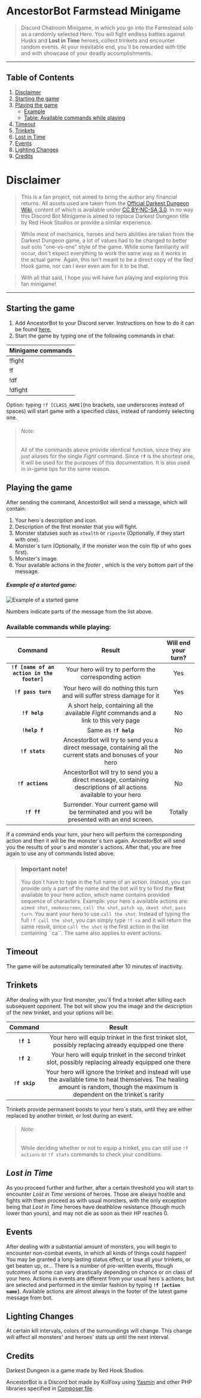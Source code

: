 # AncestorBot Farmstead Minigame
> Discord Chatroom Minigame, in which you go into the Farmstead solo as a randomly selected Hero. You will fight endless battles against Husks and **Lost in Time** heroes, collect trinkets and encounter random events. At your inevitable end, you`ll be rewarded with title and with showcase of your deadly accomplishments.

------------

Table of Contents
-----------------

1. [Disclaimer](#Disclaimer)
2. [Starting the game](#Starting-the-game)
3. [Playing the game](#Playing-the-game)
    * [Example](#example-of-a-started-game)
    * [Table: Available commands while playing](#available-commands-while-playing)
4. [Timeout](#Timeout)
5. [Trinkets](#Trinkets)
6. [Lost in Time](#lost-in-time)
7. [Events](#Events)
8. [Lighting Changes](#Lighting-Changes)
9. [Credits](#Credits)


# Disclaimer
> This is a fan project, not aimed to bring the author any financial returns. All assets used are taken from the [Official Darkest Dungeon Wiki](https://darkestdungeon.gamepedia.com/Darkest_Dungeon_Wiki "Official Darkest Dungeon Wiki"), content of which is available under [CC BY-NC-SA 3.0](https://creativecommons.org/licenses/by-nc-sa/3.0/ "CC BY-NC-SA 3.0"). In no way this Discord Bot Minigame is aimed to replace Darkest Dungeon title by Red Hook Studios or provide a similar experience.

> While most of mechanics, heroes and hero abilities are taken from the Darkest Dungeon game, a lot of values had to be changed to better suit solo "one-vs-one" style of the game. While some familiarity will occur, don't expect everything to work the same way as it works in the actual game. Again, this isn't meant to be a direct copy of the Red Hook game, nor can I ever even aim for it to be that.

> With all that said, I hope you will have fun playing and exploring this fan minigame!
------------
## Starting the game
 1. Add AncestorBot to your Discord server. Instructions on how to do it can be found [here.](README.md#invite-url "here.")
 2. Start the game by typing one of the following commands in chat:
 
| Minigame commands  |
| :------------ |
|  !fight |
|  !f |
|  !df |
|  !dfight |

Option: typing ``!f [CLASS_NAME]``(no brackets, use underscores instead of spaces) will start game with a specified class, instead of randomly selecting one.

>###### Note:
>All of the commands above provide identical function, since they are just aliases for the single *Fight* command.
>Since  **``!f``** is the shortest one, it will be used for the purposes of this documentation. It is also used in in-game tips for the same reason.


## Playing the game

After sending the command, AncestorBot will send a message, which will contain:
1. Your hero\`s description and icon.
2. Description of the first monster that you will fight.
3. Monster statuses such as ``stealth`` or ``riposte`` (Optionally, if they start with one).
4. Monster\`s turn (Optionally, if the monster won the coin flip of who goes first).
5. Monster\'s image.
6. Your available actions in the *footer* , which is the very bottom part of the message.

##### Example of a started game:
![Example of a started game](data/images/help/farmstead_start.png "Example of a started game")

Numbers indicate parts of the message from the list above.


### Available commands while playing:

| Command  | Result  | Will end your turn?  |
| :------------: | :------------: | :------------: |
|  **``!f [name of an action in the footer]``**  | Your hero will try to perform the corresponding action  |  Yes |
|   **``!f pass turn``** | Your hero will do nothing this turn and will suffer stress damage for it  | Yes  |
|  **``!f help``**  | A short help, containing all the available *Fight* commands and a link to this very page|  No |
|  **``!help f``**  |  Same as  **``!f help``** | No |
|  **``!f stats``**  |  AncestorBot will try to send you a direct message, containing all the current stats and bonuses of your hero| No |
|  **``!f actions``**  |  AncestorBot will try to send you a direct message, containing descriptions of all actions available to your hero| No |
|  **``!f ff``**  |  Surrender. Your current game will be terminated and you will be presented with an end screen.| Totally |

If a command ends your turn, your hero will perform the corresponding action and then it will be the monster\`s turn again. AncestorBot will send you the results of your\`s and monster\`s actions. 
After that, you are free again to use any of commands listed above.
> ### Important note!
>You don\`t have to type in the full name of an action. Instead, you can provide only a part of the name and the bot will try to find the **first** available to your hero action, which name contains provided sequence of characters.
>Example: your hero\`s available actions are: `aimed shot`, `smokescreen`, `call the shot`, `patch up`, `skeet shot`, `pass turn`. You want your hero to use `call the shot`. Instead of typing the full ``!f call the shot``, you can simply type ``!f ca`` and it will return the same result, since `call the shot` is the first action in the list containing \`\`ca\`\`.
>The same also applies to event actions.

## Timeout
The game will be automatically terminated after 10 minutes of inactivity. 

## Trinkets
After dealing with your first monster, you\`ll find a trinket after killing each subsequent opponent. The bot will show you the image and the description of the new trinket, and your options will be:

|  Command | Result  |
| :------------: | :------------: |
|  **``!f 1``**  |  Your hero will equip trinket in the first trinket slot, possibly replacing already equipped one there |
|  **``!f 2``**  |  Your hero will equip trinket in the second trinket slot, possibly replacing already equipped one there |
| **``!f skip``**  |  Your hero will ignore the trinket and instead will use the available time to heal themselves. The healing amount is random, though the maximum is dependent on the trinket\`s rarity |

Trinkets provide permanent boosts to your hero\`s stats, until they are either replaced by another trinket, or lost during an event.

> ###### Note:
> While deciding whether or not to equip a trinket, you can still use `!f actions` or `!f stats` commands to check your conditions.

## *Lost in Time*
As you proceed further and further, after a certain threshold you will start to encounter *Lost in Time* versions of heroes. Those are always hostile and fights with them proceed as with usual monsters, with the only exception being that *Lost in Time* heroes have deathblow resistance (though much lower than yours), and may not die as soon as their HP reaches 0.

## Events
After dealing with a substantial amount of monsters, you will begin to encounter non-combat events, in which all kinds of things could happen! You may be granted a long-lasting status effect, or lose all your trinkets, or get beaten up, or...
There is a number of pre-written events, though outcomes of some can vary drastically depending on chance or on class of your hero.
Actions in events are different from your usual hero\`s actions, but are selected and performed in the similar fashion by typing **`!f [action name]`**. Available actions are almost always in the footer of the latest game message from bot.

## Lighting Changes
At certain kill intervals, colors of the surroundings will change. This change will affect all monsters' and heroes' stats up until the next interval.   

## Credits
Darkest Dungeon is a game made by Red Hook Studios.

AncestorBot is a Discord bot made by KolFoxy using [Yasmin](https://github.com/carchive/Yasmin "Yasmin") and other PHP libraries specified in [Composer file](composer.lock "composer.lock").